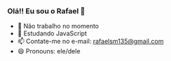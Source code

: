 ### Olá!! Eu sou o Rafael 👋

- 🔭 Não trabalho no momento
- 🌱 Estudando JavaScript
- 📫 Contate-me no e-mail: rafaelsm135@gmail.com
- 😄 Pronouns: ele/dele
